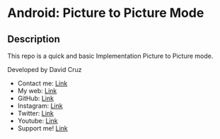 # Android: Picture to Picture Mode

## Description
This repo is a quick and basic Implementation Picture to Picture mode.

Developed by David Cruz

* Contact me: [Link](https://www.davidcruz.co.uk/contact)
* My web: [Link](https://www.davidcruz.co.uk/)
* GitHub: [Link](https://github.com/DavidCruzUK)
* Instagram: [Link](https://www.instagram.com/dacran/)
* Twitter: [Link](https://twitter.com/davidcruzuk)
* Youtube: [Link](https://youtube.com/c/DavidCruzAnaya)
* Support me! [Link](https://www.patreon.com/davidcruzuk)
